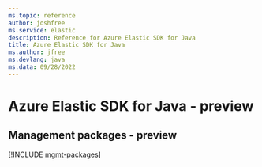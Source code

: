 ```yaml
---
ms.topic: reference
author: joshfree
ms.service: elastic
description: Reference for Azure Elastic SDK for Java
title: Azure Elastic SDK for Java
ms.author: jfree
ms.devlang: java
ms.data: 09/28/2022
---
```

# Azure Elastic SDK for Java - preview

## Management packages - preview
[!INCLUDE [mgmt-packages](elastic-mgmt-index.md)]